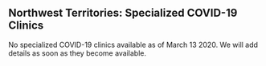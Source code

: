 ## Northwest Territories: Specialized COVID-19 Clinics

No specialized COVID-19 clinics available as of March 13 2020. We will add details as soon as they become available.
